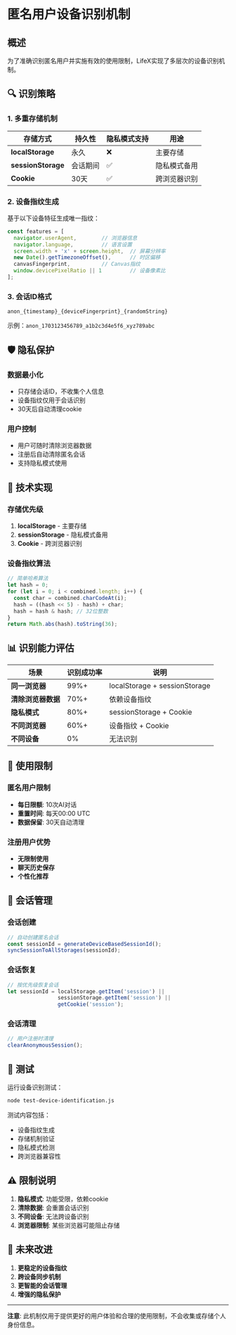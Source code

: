 # 匿名用户设备识别机制

## 概述

为了准确识别匿名用户并实施有效的使用限制，LifeX实现了多层次的设备识别机制。

## 🔍 识别策略

### 1. 多重存储机制

| 存储方式 | 持久性 | 隐私模式支持 | 用途 |
|----------|--------|--------------|------|
| **localStorage** | 永久 | ❌ | 主要存储 |
| **sessionStorage** | 会话期间 | ✅ | 隐私模式备用 |
| **Cookie** | 30天 | ✅ | 跨浏览器识别 |

### 2. 设备指纹生成

基于以下设备特征生成唯一指纹：

```javascript
const features = [
  navigator.userAgent,        // 浏览器信息
  navigator.language,         // 语言设置
  screen.width + 'x' + screen.height,  // 屏幕分辨率
  new Date().getTimezoneOffset(),      // 时区偏移
  canvasFingerprint,          // Canvas指纹
  window.devicePixelRatio || 1         // 设备像素比
];
```

### 3. 会话ID格式

```
anon_{timestamp}_{deviceFingerprint}_{randomString}
```

示例：`anon_1703123456789_a1b2c3d4e5f6_xyz789abc`

## 🛡️ 隐私保护

### 数据最小化
- 只存储会话ID，不收集个人信息
- 设备指纹仅用于会话识别
- 30天后自动清理cookie

### 用户控制
- 用户可随时清除浏览器数据
- 注册后自动清除匿名会话
- 支持隐私模式使用

## 🔧 技术实现

### 存储优先级
1. **localStorage** - 主要存储
2. **sessionStorage** - 隐私模式备用
3. **Cookie** - 跨浏览器识别

### 设备指纹算法
```javascript
// 简单哈希算法
let hash = 0;
for (let i = 0; i < combined.length; i++) {
  const char = combined.charCodeAt(i);
  hash = ((hash << 5) - hash) + char;
  hash = hash & hash; // 32位整数
}
return Math.abs(hash).toString(36);
```

## 📊 识别能力评估

| 场景 | 识别成功率 | 说明 |
|------|------------|------|
| **同一浏览器** | 99%+ | localStorage + sessionStorage |
| **清除浏览器数据** | 70%+ | 依赖设备指纹 |
| **隐私模式** | 80%+ | sessionStorage + Cookie |
| **不同浏览器** | 60%+ | 设备指纹 + Cookie |
| **不同设备** | 0% | 无法识别 |

## 🚀 使用限制

### 匿名用户限制
- **每日限额**: 10次AI对话
- **重置时间**: 每天00:00 UTC
- **数据保留**: 30天自动清理

### 注册用户优势
- **无限制使用**
- **聊天历史保存**
- **个性化推荐**

## 🔄 会话管理

### 会话创建
```javascript
// 自动创建匿名会话
const sessionId = generateDeviceBasedSessionId();
syncSessionToAllStorages(sessionId);
```

### 会话恢复
```javascript
// 按优先级恢复会话
let sessionId = localStorage.getItem('session') ||
                sessionStorage.getItem('session') ||
                getCookie('session');
```

### 会话清理
```javascript
// 用户注册时清理
clearAnonymousSession();
```

## 🧪 测试

运行设备识别测试：
```bash
node test-device-identification.js
```

测试内容包括：
- 设备指纹生成
- 存储机制验证
- 隐私模式检测
- 跨浏览器兼容性

## ⚠️ 限制说明

1. **隐私模式**: 功能受限，依赖cookie
2. **清除数据**: 会重置会话识别
3. **不同设备**: 无法跨设备识别
4. **浏览器限制**: 某些浏览器可能阻止存储

## 🔮 未来改进

1. **更稳定的设备指纹**
2. **跨设备同步机制**
3. **更智能的会话管理**
4. **增强的隐私保护**

---

**注意**: 此机制仅用于提供更好的用户体验和合理的使用限制，不会收集或存储个人身份信息。
